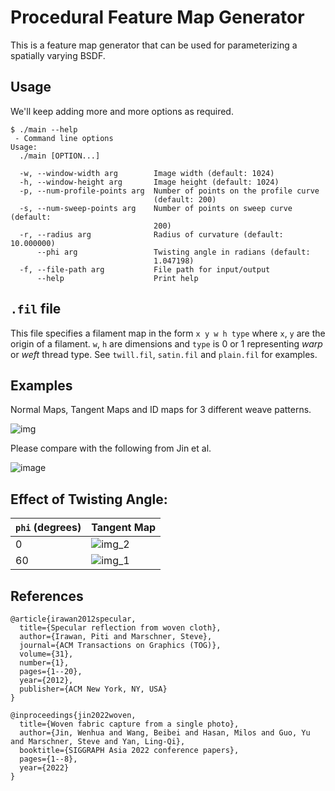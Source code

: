 # Procedural Feature Map Generator

This is a feature map generator that can be used for parameterizing a spatially varying BSDF. 

## Usage 

We'll keep adding more and more options as required. 

```
$ ./main --help
 - Command line options
Usage:
  ./main [OPTION...]

  -w, --window-width arg        Image width (default: 1024)
  -h, --window-height arg       Image height (default: 1024)
  -p, --num-profile-points arg  Number of points on the profile curve 
                                (default: 200)
  -s, --num-sweep-points arg    Number of points on sweep curve (default: 
                                200)
  -r, --radius arg              Radius of curvature (default: 10.000000)
      --phi arg                 Twisting angle in radians (default: 
                                1.047198)
  -f, --file-path arg           File path for input/output
      --help                    Print help
```

## `.fil` file

This file specifies a filament map in the form `x y w h type` where `x`, `y` are the origin of a filament. `w`, `h` are dimensions and `type` is 0 or 1 representing _warp_ or _weft_ thread type. See `twill.fil`, `satin.fil` and `plain.fil` for examples. 

## Examples

Normal Maps, Tangent Maps and ID maps for 3 different weave patterns. 

![img](https://github.com/Vrroom/fabricx/assets/7254326/06ea91e2-89c1-4894-8b32-3c77f76e6041)

Please compare with the following from Jin et al.

![image](https://github.com/Vrroom/fabricx/assets/7254326/2a69877f-b382-429a-bc9f-8fbbf88b4913)

## Effect of Twisting Angle: 

| `phi` (degrees) |  Tangent Map |
|-----------------|--------------|
|  0              |![img_2](https://github.com/Vrroom/fabricx/assets/7254326/0a1c3fa4-e1c8-434d-ad55-c8d30823c1b8)|
|  60             |![img_1](https://github.com/Vrroom/fabricx/assets/7254326/51c13768-afb6-4edf-bf77-b688ae5ac17c)|

## References

```
@article{irawan2012specular,
  title={Specular reflection from woven cloth},
  author={Irawan, Piti and Marschner, Steve},
  journal={ACM Transactions on Graphics (TOG)},
  volume={31},
  number={1},
  pages={1--20},
  year={2012},
  publisher={ACM New York, NY, USA}
}

@inproceedings{jin2022woven,
  title={Woven fabric capture from a single photo},
  author={Jin, Wenhua and Wang, Beibei and Hasan, Milos and Guo, Yu and Marschner, Steve and Yan, Ling-Qi},
  booktitle={SIGGRAPH Asia 2022 conference papers},
  pages={1--8},
  year={2022}
}
```
